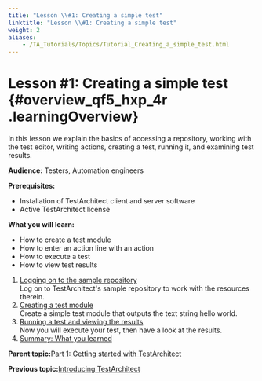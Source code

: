 ```yaml
--- 
title: "Lesson \\#1: Creating a simple test"
linktitle: "Lesson \\#1: Creating a simple test"
weight: 2
aliases: 
    - /TA_Tutorials/Topics/Tutorial_Creating_a_simple_test.html
---
```

# Lesson \#1: Creating a simple test {#overview_qf5_hxp_4r .learningOverview}

In this lesson we explain the basics of accessing a repository, working with the test editor, writing actions, creating a test, running it, and examining test results.

**Audience:** Testers, Automation engineers

**Prerequisites:**

-   Installation of TestArchitect client and server software
-   Active TestArchitect license

**What you will learn:**

-   How to create a test module
-   How to enter an action line with an action
-   How to execute a test
-   How to view test results

1.  [Logging on to the sample repository](../../TA_Tutorials/Topics/Logging_in_to_sample_repo.html)  
Log on to TestArchitect's sample repository to work with the resources therein.
2.  [Creating a test module](../../TA_Tutorials/Topics/Creating_a_test_module.html)  
 Create a simple test module that outputs the text string hello world.
3.  [Running a test and viewing the results](../../TA_Tutorials/Topics/Running_a_test.html)  
Now you will execute your test, then have a look at the results.
4.  [Summary: What you learned](../../TA_Tutorials/Topics/Summary_Creating_a_simple_test.html)  


**Parent topic:**[Part 1: Getting started with TestArchitect](../../TA_Tutorials/Topics/tut_part1_getting_started.html)

**Previous topic:**[Introducing TestArchitect](../../TA_Tutorials/Topics/Tutorial_Introducing_TA.html)

